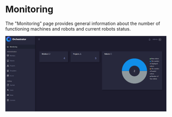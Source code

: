 # Monitoring

The "Monitoring" page provides general information about the number of functioning machines and robots and current robots status.

![](<../.gitbook/assets/image (248).png>)
